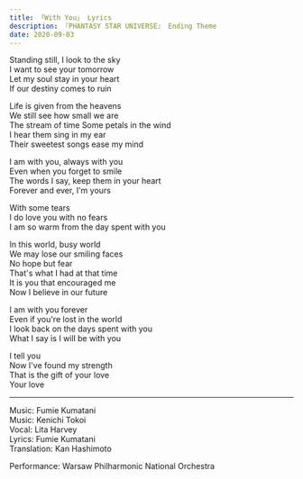 ```yaml
---
title: 「With You」 Lyrics
description: 『PHANTASY STAR UNIVERSE』 Ending Theme
date: 2020-09-03
---
```


Standing still, I look to the sky  
I want to see your tomorrow  
Let my soul stay in your heart  
If our destiny comes to ruin  

Life is given from the heavens  
We still see how small we are  
The stream of time
Some petals in the wind  
I hear them sing in my ear  
Their sweetest songs ease my mind  

I am with you, always with you  
Even when you forget to smile  
The words I say, keep them in your heart  
Forever and ever, I'm yours  

With some tears  
I do love you with no fears  
I am so warm from the day spent with you  

In this world, busy world  
We may lose our smiling faces  
No hope but fear  
That's what I had at that time  
It is you that encouraged me  
Now I believe in our future  

I am with you forever  
Even if you're lost in the world  
I look back on the days spent with you  
What I say is I will be with you  

I tell you  
Now I've found my strength  
That is the gift of your love  
Your love  

---

Music: Fumie Kumatani  
Music: Kenichi Tokoi  
Vocal: Lita Harvey  
Lyrics: Fumie Kumatani  
Translation: Kan Hashimoto  

Performance: Warsaw Philharmonic National Orchestra  
